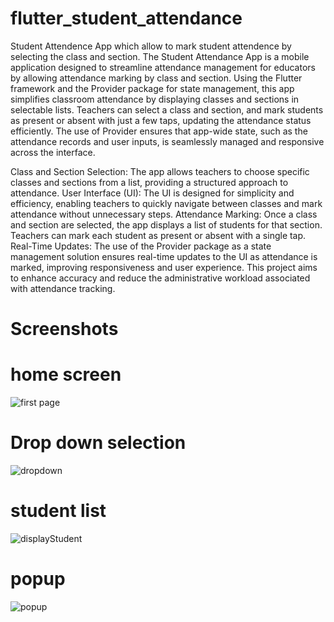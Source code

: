 # flutter_student_attendance
Student Attendence App which allow to mark student attendence by selecting the class and section.
The Student Attendance App is a mobile application designed to streamline attendance management for educators by allowing attendance marking by class and section. Using the Flutter framework and the Provider package for state management, this app simplifies classroom attendance by displaying classes and sections in selectable lists. Teachers can select a class and section, and mark students as present or absent with just a few taps, updating the attendance status efficiently. The use of Provider ensures that app-wide state, such as the attendance records and user inputs, is seamlessly managed and responsive across the interface.

Class and Section Selection: The app allows teachers to choose specific classes and sections from a list, providing a structured approach to attendance.
User Interface (UI): The UI is designed for simplicity and efficiency, enabling teachers to quickly navigate between classes and mark attendance without unnecessary steps.
Attendance Marking: Once a class and section are selected, the app displays a list of students for that section. Teachers can mark each student as present or absent with a single tap.
Real-Time Updates: The use of the Provider package as a state management solution ensures real-time updates to the UI as attendance is marked, improving responsiveness and user experience.
This project aims to enhance accuracy and reduce the administrative workload associated with attendance tracking.

# Screenshots

# home screen
![first page](https://github.com/user-attachments/assets/72f8a611-91d1-4082-b1c4-79f82a4a83db)

# Drop down selection
![dropdown](https://github.com/user-attachments/assets/5b2b999d-ab96-44b4-8b75-b8dcb1c396bb)

# student list
![displayStudent](https://github.com/user-attachments/assets/6b2535a5-52ca-4d4c-8836-d1d41747ad38)

# popup
![popup](https://github.com/user-attachments/assets/987bb4eb-4b76-4345-81a5-b2b94552c42c)

